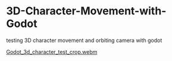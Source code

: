 # 3D-Character-Movement-with-Godot
testing 3D character movement and orbiting camera with godot

[Godot_3d_character_test_crop.webm](https://github.com/SingularMJ/3D-Character-Movement-with-Godot/assets/67386371/ea19e258-188a-4a98-9936-5f98a4a56d9e)
